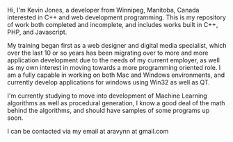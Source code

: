 Hi, I'm Kevin Jones, a developer from Winnipeg, Manitoba, Canada interested in C++ and web development programming.
This is my repository of work both completed and incomplete, and includes works built in C++, PHP, and Javascript. 

My training began first as a web designer and digital media specialist, which over the last 10 or so years has been 
migrating over to more and more application development due to the needs of my current employer, as well as my own 
interest in moving towards a more programming oriented role. I am a fully capable in working on both Mac 
and Windows environments, and currently develop applications for windows using Win32 as well as QT.

I'm currently studying to move into development of Machine Learning algorithms as well as procedural generation, I 
know a good deal of the math behind the algorithms, and should have samples of some programs up soon. 

I can be contacted via my email at aravynn at gmail.com
